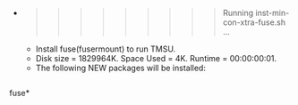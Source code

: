 * >>>>>>>>> Running inst-min-con-xtra-fuse.sh ...
  * Install fuse(fusermount) to run TMSU.
  * Disk size = 1829964K. Space Used = 4K. Runtime = 00:00:00:01.
  * The following NEW packages will be installed:
  ```bash
fuse*
  ```
